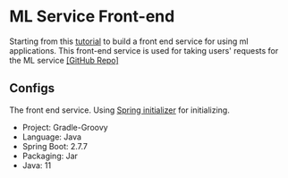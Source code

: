 # ML Service Front-end
Starting from this [tutorial](https://spring.io/guides/gs/handling-form-submission/)
to build a front end service for using ml applications. This front-end service is used for taking users' requests for
the ML service [[GitHub Repo]](https://github.com/allyoushawn/mlservice)



## Configs
The front end service. Using [Spring initializer](https://start.spring.io) for initializing.
* Project: Gradle-Groovy
* Language: Java
* Spring Boot: 2.7.7
* Packaging: Jar
* Java: 11